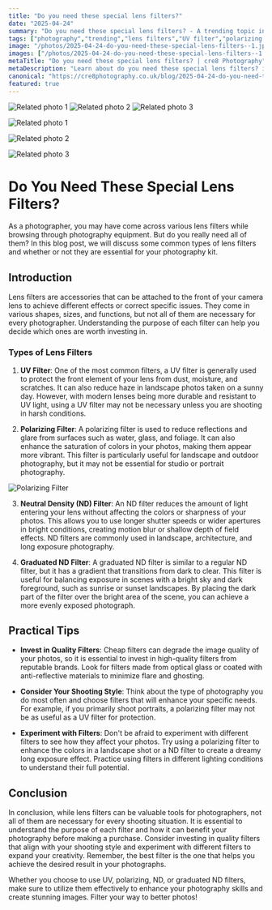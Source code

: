 ```yaml
---
title: "Do you need these special lens filters?"
date: "2025-04-24"
summary: "Do you need these special lens filters? - A trending topic in photography."
tags: ["photography","trending","lens filters","UV filter","polarizing filter","neutral density filter","graduated ND filter","photography kit","high-quality filters","shooting style","experiment with filters","landscape photography"]
image: "/photos/2025-04-24-do-you-need-these-special-lens-filters--1.jpg"
images: ["/photos/2025-04-24-do-you-need-these-special-lens-filters--1.jpg","/photos/2025-04-24-do-you-need-these-special-lens-filters--2.jpg","/photos/2025-04-24-do-you-need-these-special-lens-filters--3.jpg"]
metaTitle: "Do you need these special lens filters? | cre8 Photography"
metaDescription: "Learn about do you need these special lens filters? in photography with practical tips and insights."
canonical: "https://cre8photography.co.uk/blog/2025-04-24-do-you-need-these-special-lens-filters-"
featured: true
---
```


<!-- Gallery as HTML -->

<div class="grid grid-cols-1 sm:grid-cols-2 md:grid-cols-3 gap-4">
  <img src="/photos/2025-04-24-do-you-need-these-special-lens-filters--1.jpg" alt="Related photo 1" class="w-full rounded-lg" />
<img src="/photos/2025-04-24-do-you-need-these-special-lens-filters--2.jpg" alt="Related photo 2" class="w-full rounded-lg" />
<img src="/photos/2025-04-24-do-you-need-these-special-lens-filters--3.jpg" alt="Related photo 3" class="w-full rounded-lg" />
</div>


<!-- Gallery as Markdown -->
![Related photo 1](/photos/2025-04-24-do-you-need-these-special-lens-filters--1.jpg)


![Related photo 2](/photos/2025-04-24-do-you-need-these-special-lens-filters--2.jpg)


![Related photo 3](/photos/2025-04-24-do-you-need-these-special-lens-filters--3.jpg)



# Do You Need These Special Lens Filters?

As a photographer, you may have come across various lens filters while browsing through photography equipment. But do you really need all of them? In this blog post, we will discuss some common types of lens filters and whether or not they are essential for your photography kit.

## Introduction

Lens filters are accessories that can be attached to the front of your camera lens to achieve different effects or correct specific issues. They come in various shapes, sizes, and functions, but not all of them are necessary for every photographer. Understanding the purpose of each filter can help you decide which ones are worth investing in.

### Types of Lens Filters

1. **UV Filter**: One of the most common filters, a UV filter is generally used to protect the front element of your lens from dust, moisture, and scratches. It can also reduce haze in landscape photos taken on a sunny day. However, with modern lenses being more durable and resistant to UV light, using a UV filter may not be necessary unless you are shooting in harsh conditions.

2. **Polarizing Filter**: A polarizing filter is used to reduce reflections and glare from surfaces such as water, glass, and foliage. It can also enhance the saturation of colors in your photos, making them appear more vibrant. This filter is particularly useful for landscape and outdoor photography, but it may not be essential for studio or portrait photography.

![Polarizing Filter](/path/to/polarizing-filter.jpg)

3. **Neutral Density (ND) Filter**: An ND filter reduces the amount of light entering your lens without affecting the colors or sharpness of your photos. This allows you to use longer shutter speeds or wider apertures in bright conditions, creating motion blur or shallow depth of field effects. ND filters are commonly used in landscape, architecture, and long exposure photography.

4. **Graduated ND Filter**: A graduated ND filter is similar to a regular ND filter, but it has a gradient that transitions from dark to clear. This filter is useful for balancing exposure in scenes with a bright sky and dark foreground, such as sunrise or sunset landscapes. By placing the dark part of the filter over the bright area of the scene, you can achieve a more evenly exposed photograph.

## Practical Tips

- **Invest in Quality Filters**: Cheap filters can degrade the image quality of your photos, so it is essential to invest in high-quality filters from reputable brands. Look for filters made from optical glass or coated with anti-reflective materials to minimize flare and ghosting.

- **Consider Your Shooting Style**: Think about the type of photography you do most often and choose filters that will enhance your specific needs. For example, if you primarily shoot portraits, a polarizing filter may not be as useful as a UV filter for protection.

- **Experiment with Filters**: Don't be afraid to experiment with different filters to see how they affect your photos. Try using a polarizing filter to enhance the colors in a landscape shot or a ND filter to create a dreamy long exposure effect. Practice using filters in different lighting conditions to understand their full potential.

## Conclusion

In conclusion, while lens filters can be valuable tools for photographers, not all of them are necessary for every shooting situation. It is essential to understand the purpose of each filter and how it can benefit your photography before making a purchase. Consider investing in quality filters that align with your shooting style and experiment with different filters to expand your creativity. Remember, the best filter is the one that helps you achieve the desired result in your photographs.

Whether you choose to use UV, polarizing, ND, or graduated ND filters, make sure to utilize them effectively to enhance your photography skills and create stunning images. Filter your way to better photos!

